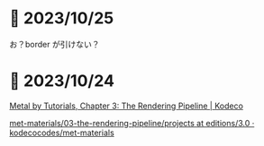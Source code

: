 # 📝 2023/10/25

お？border が引けない？

# 📝 2023/10/24

[Metal by Tutorials, Chapter 3: The Rendering Pipeline | Kodeco](https://www.kodeco.com/books/metal-by-tutorials/v3.0/chapters/3-the-rendering-pipeline)


[met-materials/03-the-rendering-pipeline/projects at editions/3.0 · kodecocodes/met-materials](https://github.com/kodecocodes/met-materials/tree/editions/3.0/03-the-rendering-pipeline/projects)
